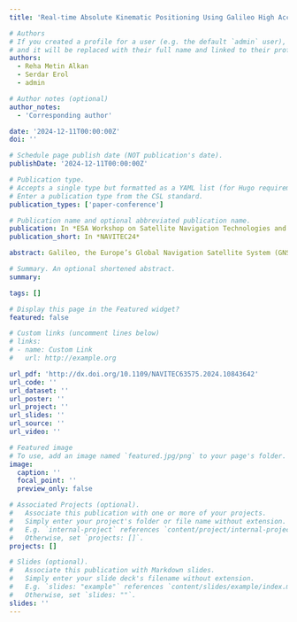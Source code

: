 ```yaml
---
title: 'Real-time Absolute Kinematic Positioning Using Galileo High Accuracy Service (HAS)'

# Authors
# If you created a profile for a user (e.g. the default `admin` user), write the username (folder name) here
# and it will be replaced with their full name and linked to their profile.
authors:
  - Reha Metin Alkan
  - Serdar Erol
  - admin

# Author notes (optional)
author_notes:
  - 'Corresponding author'

date: '2024-12-11T00:00:00Z'
doi: ''

# Schedule page publish date (NOT publication's date).
publishDate: '2024-12-11T00:00:00Z'

# Publication type.
# Accepts a single type but formatted as a YAML list (for Hugo requirements).
# Enter a publication type from the CSL standard.
publication_types: ['paper-conference']

# Publication name and optional abbreviated publication name.
publication: In *ESA Workshop on Satellite Navigation Technologies and European Workshop on GNSS Signals and Signal Processing 2024*
publication_short: In *NAVITEC24*

abstract: Galileo, the Europe’s Global Navigation Satellite System (GNSS), provides a global real-time PPP service with its High Accuracy Service (HAS) that became operational in early 2023. The objective of this study was to assess the kinematic real-time PPP accuracy performance provided by the Galileo HAS satellite-based correction system. Within this frame, three realistic kinematic test measurements were carried out with a setup consisting of two different branded HAS-enabled high-end GNSS receivers under different GNSS constellations. The real-time PPP solutions were obtained by processing a combination of Galileo and GPS (E+G) and Galileo-only (E-only) corrections transmitted through the Galileo E6 signal. When E+G combined solutions were investigated, the service provided an accuracy of less than two decimeters in terms of Root Mean Square Error (RMSE) for horizontal and height components for both receivers. Unlike the E+G solutions, the E-only solution provided horizontal and vertical RMSE of 25 cm and 45 cm, respectively. The results show that the Galileo-High Accuracy Service provides dm-level accurate real-time positioning without additional reference station data or needing to retrieve any real-time PPP corrections that generally require external hardware, internet connection, or subscription fee. The study also showed that the real-time PPP accuracy effected by the receiver firmware that handles HAS corrections and the GNSS constellations used in the solution.

# Summary. An optional shortened abstract.
summary: 

tags: []

# Display this page in the Featured widget?
featured: false

# Custom links (uncomment lines below)
# links:
# - name: Custom Link
#   url: http://example.org

url_pdf: 'http://dx.doi.org/10.1109/NAVITEC63575.2024.10843642'
url_code: ''
url_dataset: ''
url_poster: ''
url_project: ''
url_slides: ''
url_source: ''
url_video: ''

# Featured image
# To use, add an image named `featured.jpg/png` to your page's folder.
image:
  caption: ''
  focal_point: ''
  preview_only: false

# Associated Projects (optional).
#   Associate this publication with one or more of your projects.
#   Simply enter your project's folder or file name without extension.
#   E.g. `internal-project` references `content/project/internal-project/index.md`.
#   Otherwise, set `projects: []`.
projects: []

# Slides (optional).
#   Associate this publication with Markdown slides.
#   Simply enter your slide deck's filename without extension.
#   E.g. `slides: "example"` references `content/slides/example/index.md`.
#   Otherwise, set `slides: ""`.
slides: ''
---
```



